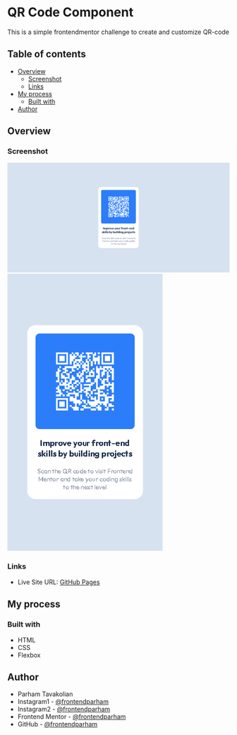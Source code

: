 # QR Code Component

This is a simple frontendmentor challenge to create and customize QR-code

## Table of contents

- [Overview](#overview)
  - [Screenshot](#screenshot)
  - [Links](#links)
- [My process](#my-process)
  - [Built with](#built-with)
- [Author](#author)

## Overview

### Screenshot

![](./screenshot-desktop.png)
![](./screenshot-mobile.png)

### Links

- Live Site URL: [GitHub Pages](https://frontendparham.github.io/QR-code-component/)

## My process

### Built with

- HTML
- CSS
- Flexbox

## Author

- Parham Tavakolian
- Instagram1 - [@frontendparham](https://www.instagram.com/frontendparham)
- Instagram2 - [@frontendparham](https://www.instagram.com/ecofrontend)
- Frontend Mentor - [@frontendparham](https://www.frontendmentor.io/profile/frontendparham)
- GitHub - [@frontendparham](https://www.github.com/frontendparham)
